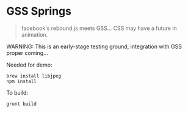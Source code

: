 GSS Springs
===========

> facebook's rebound.js meets GSS... CSS may have a future in animation.

WARNING: This is an early-stage testing ground, integration with GSS proper coming...

Needed for demo:

```
brew install libjpeg
npm install
```

To build:

```
grunt build
```